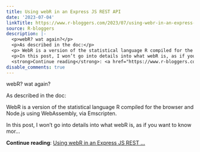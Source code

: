 ```yaml
---
title: Using webR in an Express JS REST API
date: '2023-07-04'
linkTitle: https://www.r-bloggers.com/2023/07/using-webr-in-an-express-js-rest-api/
source: R-bloggers
description: |-
  <p>webR? wat again?</p>
  <p>As described in the doc:</p>
  <p> WebR is a version of the statistical language R compiled for the browser and Node.js using WebAssembly, via Emscripten.</p>
  <p>In this post, I won’t go into details into what webR is, as if you want to know mor...</p>
  <strong>Continue reading</strong>: <a href="https://www.r-bloggers.com/2023/07/using-webr-in-an-express-js-rest-api/">Using webR in an Express JS REST ...
disable_comments: true
---
```

<p>webR? wat again?</p>
<p>As described in the doc:</p>
<p> WebR is a version of the statistical language R compiled for the browser and Node.js using WebAssembly, via Emscripten.</p>
<p>In this post, I won’t go into details into what webR is, as if you want to know mor...</p>
<strong>Continue reading</strong>: <a href="https://www.r-bloggers.com/2023/07/using-webr-in-an-express-js-rest-api/">Using webR in an Express JS REST ...